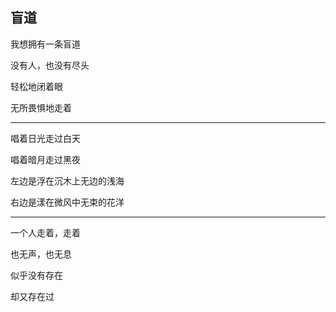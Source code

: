## 盲道

我想拥有一条盲道

没有人，也没有尽头

轻松地闭着眼

无所畏惧地走着

---

唱着日光走过白天

唱着暗月走过黑夜

左边是浮在沉木上无边的浅海

右边是漾在微风中无束的花洋

---

一个人走着，走着

也无声，也无息

似乎没有存在

却又存在过